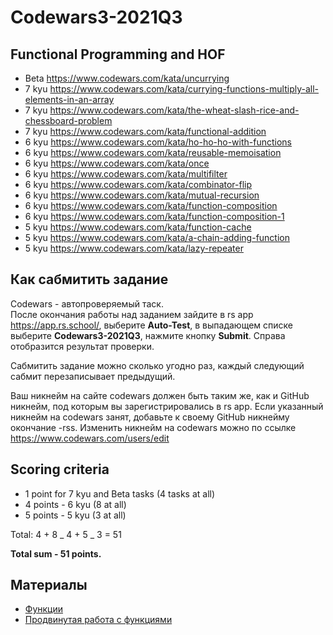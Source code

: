 # Codewars3-2021Q3

## Functional Programming and HOF

- Beta https://www.codewars.com/kata/uncurrying
- 7 kyu https://www.codewars.com/kata/currying-functions-multiply-all-elements-in-an-array
- 7 kyu https://www.codewars.com/kata/the-wheat-slash-rice-and-chessboard-problem
- 7 kyu https://www.codewars.com/kata/functional-addition
- 6 kyu https://www.codewars.com/kata/ho-ho-ho-with-functions
- 6 kyu https://www.codewars.com/kata/reusable-memoisation
- 6 kyu https://www.codewars.com/kata/once
- 6 kyu https://www.codewars.com/kata/multifilter
- 6 kyu https://www.codewars.com/kata/combinator-flip
- 6 kyu https://www.codewars.com/kata/mutual-recursion
- 6 kyu https://www.codewars.com/kata/function-composition
- 6 kyu https://www.codewars.com/kata/function-composition-1
- 5 kyu https://www.codewars.com/kata/function-cache
- 5 kyu https://www.codewars.com/kata/a-chain-adding-function
- 5 kyu https://www.codewars.com/kata/lazy-repeater

## Как сабмитить задание

Codewars - автопроверяемый таск.  
После окончания работы над заданием зайдите в rs app https://app.rs.school/, выберите **Auto-Test**, в выпадающем списке выберите **Codewars3-2021Q3**, нажмите кнопку **Submit**. Справа отобразится результат проверки.

Сабмитить задание можно сколько угодно раз, каждый следующий сабмит перезаписывает предыдущий.

Ваш никнейм на сайте codewars должен быть таким же, как и GitHub никнейм, под которым вы зарегистрировались в rs app. Если указанный никнейм на codewars занят, добавьте к своему GitHub никнейму окончание -rss. Изменить никнейм на codewars можно по ссылке https://www.codewars.com/users/edit

## Scoring criteria

- 1 point for 7 kyu and Beta tasks (4 tasks at all)
- 4 points - 6 kyu (8 at all)
- 5 points - 5 kyu (3 at all)

Total: 4 + 8 _ 4 + 5 _ 3 = 51

**Total sum - 51 points.**

## Материалы

- [Функции](https://learn.javascript.ru/function-basics)
- [Продвинутая работа с функциями](https://learn.javascript.ru/advanced-functions)
